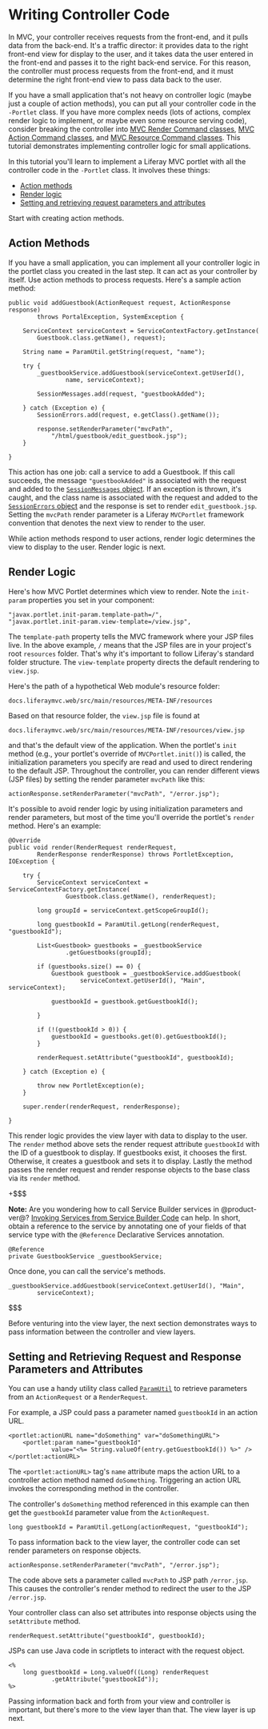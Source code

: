 # Writing Controller Code [](id=writing-controller-code)

In MVC, your controller receives requests from the front-end, and it pulls data
from the back-end. It's a traffic director: it provides data to the right
front-end view for display to the user, and it takes data the user entered in
the front-end and passes it to the right back-end service. For this reason, the
controller must process requests from the front-end, and it must determine the
right front-end view to pass data back to the user. 

If you have a small application that's not heavy on controller logic (maybe just
a couple of action methods), you can put all your controller code in the
`-Portlet` class. If you have more complex needs (lots of actions, complex
render logic to implement, or maybe even some resource serving code), consider
breaking the controller into [MVC Render Command classes](/develop/tutorials/-/knowledge_base/7-1/mvc-render-command),
[MVC Action Command classes](/develop/tutorials/-/knowledge_base/7-1/mvc-action-command),
and [MVC Resource Command classes](/develop/tutorials/-/knowledge_base/7-1/mvc-resource-command).
This tutorial demonstrates implementing controller logic for small applications.

In this tutorial you'll learn to implement a Liferay MVC portlet with all the
controller code in the `-Portlet` class. It involves these things:

- [Action methods](#action-methods)
- [Render logic](#render-logic)
- [Setting and retrieving request parameters and attributes](#setting-and-retrieving-request-parameters-and-attributes) 

Start with creating action methods. 

## Action Methods [](id=action-methods)

If you have a small application, you can implement all your controller logic in
the portlet class you created in the last step. It can act as your controller by
itself. Use action methods to process requests. Here's a sample action method:

    public void addGuestbook(ActionRequest request, ActionResponse response)
            throws PortalException, SystemException {

        ServiceContext serviceContext = ServiceContextFactory.getInstance(
            Guestbook.class.getName(), request);

        String name = ParamUtil.getString(request, "name");

        try {
            _guestbookService.addGuestbook(serviceContext.getUserId(),
                    name, serviceContext);

            SessionMessages.add(request, "guestbookAdded");

        } catch (Exception e) {
            SessionErrors.add(request, e.getClass().getName());

            response.setRenderParameter("mvcPath",
                "/html/guestbook/edit_guestbook.jsp");
        }

    }

This action has one job: call a service to add a Guestbook. If this call
succeeds, the message `"guestbookAdded"` is associated with the request and
added to the 
[`SessionMessages` object](@platform-ref@/7.1-latest/javadocs/portal-kernel/com/liferay/portal/kernel/servlet/SessionMessages.html).
If an exception is thrown, it's caught, and the class name is associated with
the request and added to the [`SessionErrors`
object](@platform-ref@/7.1-latest/javadocs/portal-kernel/com/liferay/portal/kernel/servlet/SessionErrors.html)
and the response is set to render `edit_guestbook.jsp`. Setting the `mvcPath`
render parameter is a Liferay `MVCPortlet` framework convention that denotes the
next view to render to the user. 

While action methods respond to user actions, render logic determines the view
to display to the user. Render logic is next. 

## Render Logic [](id=render-logic)

Here's how MVC Portlet determines which view to render. Note the `init-param`
properties you set in your component:

    "javax.portlet.init-param.template-path=/",
    "javax.portlet.init-param.view-template=/view.jsp",

The `template-path` property tells the MVC framework where your JSP files live.
In the above example, `/` means that the JSP files are in your project's root
`resources` folder. That's why it's important to follow Liferay's standard
folder structure. The `view-template` property directs the default rendering to
`view.jsp`.

Here's the path of a hypothetical Web module's resource folder:

    docs.liferaymvc.web/src/main/resources/META-INF/resources

Based on that resource folder, the `view.jsp` file is found at

    docs.liferaymvc.web/src/main/resources/META-INF/resources/view.jsp

and that's the default view of the application. When the portlet's `init` method
(e.g., your portlet's override of `MVCPortlet.init()`) is called, the
initialization parameters you specify are read and used to direct rendering to
the default JSP. Throughout the controller, you can render different views (JSP
files) by setting the render parameter `mvcPath` like this:

    actionResponse.setRenderParameter("mvcPath", "/error.jsp");

It's possible to avoid render logic by using initialization parameters and
render parameters, but most of the time you'll override the portlet's `render`
method. Here's an example:

    @Override
    public void render(RenderRequest renderRequest,
            RenderResponse renderResponse) throws PortletException, IOException {

        try {
            ServiceContext serviceContext = ServiceContextFactory.getInstance(
                    Guestbook.class.getName(), renderRequest);

            long groupId = serviceContext.getScopeGroupId();

            long guestbookId = ParamUtil.getLong(renderRequest, "guestbookId");

            List<Guestbook> guestbooks = _guestbookService
                    .getGuestbooks(groupId);

            if (guestbooks.size() == 0) {
                Guestbook guestbook = _guestbookService.addGuestbook(
                        serviceContext.getUserId(), "Main", serviceContext);

                guestbookId = guestbook.getGuestbookId();

            }

            if (!(guestbookId > 0)) {
                guestbookId = guestbooks.get(0).getGuestbookId();
            }

            renderRequest.setAttribute("guestbookId", guestbookId);

        } catch (Exception e) {

            throw new PortletException(e);
        }

        super.render(renderRequest, renderResponse);

    }

This render logic provides the view layer with data to display to the user. The
`render` method above sets the render request attribute `guestbookId` with the
ID of a guestbook to display. If guestbooks exist, it chooses the first.
Otherwise, it creates a guestbook and sets it to display. Lastly the method
passes the render request and render response objects to the base class via its
`render` method. 

+$$$

**Note:** Are you wondering how to call Service Builder services in 
@product-ver@?
[Invoking Services from Service Builder Code](/develop/tutorials/-/knowledge_base/7-1/invoking-services-from-service-builder-code)
can help. In short, obtain a reference to the service by annotating one of your
fields of that service type with the `@Reference` Declarative Services
annotation.

    @Reference
    private GuestbookService _guestbookService;

Once done, you can call the service's methods.

    _guestbookService.addGuestbook(serviceContext.getUserId(), "Main",
            serviceContext);

$$$

Before venturing into the view layer, the next section demonstrates ways to pass
information between the controller and view layers. 

## Setting and Retrieving Request and Response Parameters and Attributes [](id=setting-and-retrieving-request-parameters-and-attributes)

You can use a handy utility class called
[`ParamUtil`](@platform-ref@/7.1-latest/javadocs/portal-kernel/com/liferay/portal/kernel/util/ParamUtil.html)
to retrieve parameters from an `ActionRequest` or a `RenderRequest`.

For example, a JSP could pass a parameter named `guestbookId` in an action
URL.

    <portlet:actionURL name="doSomething" var="doSomethingURL">
        <portlet:param name="guestbookId" 
                value="<%= String.valueOf(entry.getGuestbookId()) %>" />
    </portlet:actionURL>

The `<portlet:actionURL>` tag's `name` attribute maps the action URL to a
controller action method named `doSomething`. Triggering an action URL invokes
the corresponding method in the controller. 

The controller's `doSomething` method referenced in this example can then get
the `guestbookId` parameter value from the `ActionRequest`.

    long guestbookId = ParamUtil.getLong(actionRequest, "guestbookId");

To pass information back to the view layer, the controller code can set render
parameters on response objects. 

    actionResponse.setRenderParameter("mvcPath", "/error.jsp");

The code above sets a parameter called `mvcPath` to JSP path `/error.jsp`.
This causes the controller's render method to redirect the user to the JSP
`/error.jsp`. 

Your controller class can also set attributes into response objects using the
`setAttribute` method. 

    renderRequest.setAttribute("guestbookId", guestbookId);

JSPs can use Java code in scriptlets to interact with the request object. 

    <%
        long guestbookId = Long.valueOf((Long) renderRequest
                .getAttribute("guestbookId"));
    %>

Passing information back and forth from your view and controller is important,
but there's more to the view layer than that. The view layer is up next. 

